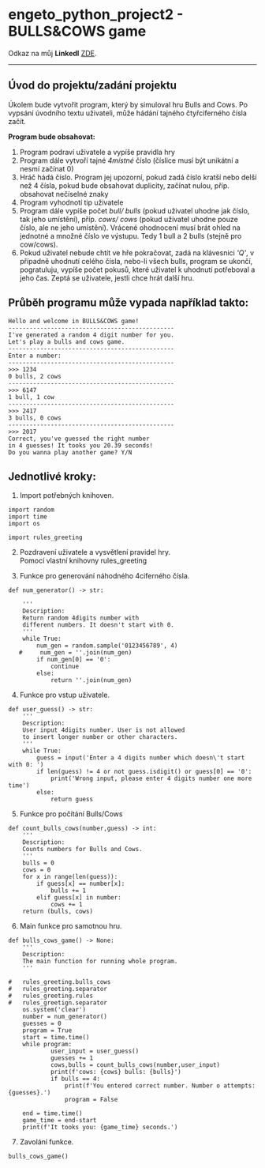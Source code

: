 # engeto_python_project2 - BULLS&COWS game

Odkaz na můj **Linkedl** [ZDE](https://www.linkedin.com/in/matěj-frol%C3%ADk-183812230/).


----

## Úvod do projektu/zadání projektu    
Úkolem bude vytvořit program, který by simuloval hru Bulls and Cows. Po vypsání úvodního textu uživateli, může hádání tajného čtyřciferného čísla začít.

**Program bude obsahovat:**    
1. Program podraví uživatele a vypíše pravidla hry
2. Program dále vytvoří tajné _4místné_ číslo (číslice musí být unikátní a nesmí začínat 0)
3. Hráč hádá číslo. Program jej upozorní, pokud zadá číslo kratší nebo delší než 4 čísla, pokud bude obsahovat duplicity, začínat nulou, příp. obsahovat nečíselné znaky
4. Program vyhodnotí tip uživatele
5. Program dále vypíše počet _bull/ bulls_ (pokud uživatel uhodne jak číslo, tak jeho umístění), příp. _cows/ cows_ (pokud uživatel uhodne pouze číslo, ale ne jeho umístění). Vrácené ohodnocení musí brát ohled na jednotné a množné číslo ve výstupu. Tedy 1 bull a 2 bulls (stejně pro cow/cows).
6. Pokud uživatel nebude chtít ve hře pokračovat, zadá na klávesnici _'Q'_, v případně uhodnutí celého čísla, nebo-li všech bulls, program se ukončí, pogratuluju, vypíše počet pokusů, které uživatel k uhodnutí potřeboval a jeho čas. Zeptá se uživatele, jestli chce hrát další hru.

## Průběh programu může vypada například takto:  
```
Hello and welcome in BULLS&COWS game!
-----------------------------------------------
I've generated a random 4 digit number for you.
Let's play a bulls and cows game.
-----------------------------------------------
Enter a number:
-----------------------------------------------
>>> 1234
0 bulls, 2 cows
-----------------------------------------------
>>> 6147
1 bull, 1 cow
-----------------------------------------------
>>> 2417
3 bulls, 0 cows
-----------------------------------------------
>>> 2017
Correct, you've guessed the right number
in 4 guesses! It tooks you 20.39 seconds!
Do you wanna play another game? Y/N
```

## Jednotlivé kroky:
1. Import potřebných knihoven.
```
import random
import time
import os

import rules_greeting 
```
2. Pozdravení uživatele a vysvětlení pravidel hry.   
Pomocí vlastní knihovny rules_greeting

3. Funkce pro generování náhodného 4ciferného čísla.
```
def num_generator() -> str:   

    '''
    Description:
    Return random 4digits number with 
    different numbers. It doesn't start with 0.
    '''
    while True:
        num_gen = random.sample('0123456789', 4)
   #     num_gen = ''.join(num_gen)
        if num_gen[0] == '0':
            continue
        else:
            return ''.join(num_gen)
```
4. Funkce pro vstup uživatele.
```
def user_guess() -> str:   
    '''
    Description:
    User input 4digits number. User is not allowed 
    to insert longer number or other characters. 
    '''
    while True:
        guess = input('Enter a 4 digits number which doesn\'t start with 0: ')
        if len(guess) != 4 or not guess.isdigit() or guess[0] == '0':
            print('Wrong input, please enter 4 digits number one more time')
        else:
            return guess
```
5. Funkce pro počítání Bulls/Cows
```
def count_bulls_cows(number,guess) -> int:
    '''
    Description:
    Counts numbers for Bulls and Cows. 
    '''
    bulls = 0
    cows = 0
    for x in range(len(guess)):
        if guess[x] == number[x]:
            bulls += 1
        elif guess[x] in number:
            cows += 1
    return (bulls, cows)
```
6. Main funkce pro samotnou hru.
```
def bulls_cows_game() -> None:
    '''
    Description:
    The main function for running whole program.
    '''

#   rules_greeting.bulls_cows
#   rules_greeting.separator
#   rules_greeting.rules
#   rules_greetign.separator
    os.system('clear')
    number = num_generator()
    guesses = 0
    program = True
    start = time.time()
    while program:
            user_input = user_guess()
            guesses += 1
            cows,bulls = count_bulls_cows(number,user_input)
            print(f'cows: {cows} bulls: {bulls}')
            if bulls == 4: 
                print(f'You entered correct number. Number o attempts: {guesses}.')
                program = False
                
    end = time.time()
    game_time = end-start
    print(f'It tooks you: {game_time} seconds.')

```
7. Zavolání funkce.
```
bulls_cows_game()
```

